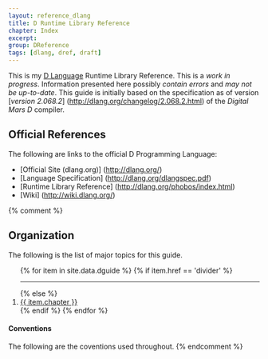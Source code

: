 ```yaml
---
layout: reference_dlang
title: D Runtime Library Reference
chapter: Index
excerpt:
group: DReference
tags: [dlang, dref, draft]
---
```


This is my [D Language](http://dlang.org/) Runtime Library Reference.
This is a _work in progress_.
Information presented here possibly _contain errors_ and _may not be up-to-date_.
This guide is initially based on the specification as of version [_version 2.068.2_] (http://dlang.org/changelog/2.068.2.html) of the _Digital Mars D_ compiler.

## Official References

The following are links to the official D Programming Language:

* [Official Site (dlang.org)] (http://dlang.org/)
* [Language Specification] (http://dlang.org/dlangspec.pdf)
* [Runtime Library Reference] (http://dlang.org/phobos/index.html)
* [Wiki] (http://wiki.dlang.org/)

{% comment %}
## Organization

The following is the list of major topics for this guide.

<ol>
{% for item in site.data.dguide %}
    {% if item.href == 'divider' %}
        <hr class="thin compact darker">
    {% else %}
        <li class="padding_left_5"><a class="no_underline" href="{{ item.href }}">{{ item.chapter }}</a></li>
    {% endif %}
{% endfor %}
</ol>


#### Conventions
The following are the coventions used throughout.
{% endcomment %}